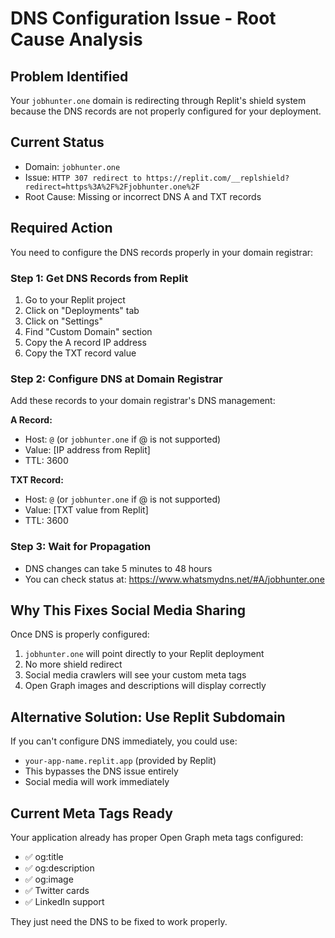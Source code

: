 # DNS Configuration Issue - Root Cause Analysis

## Problem Identified
Your `jobhunter.one` domain is redirecting through Replit's shield system because the DNS records are not properly configured for your deployment.

## Current Status
- Domain: `jobhunter.one` 
- Issue: `HTTP 307 redirect to https://replit.com/__replshield?redirect=https%3A%2F%2Fjobhunter.one%2F`
- Root Cause: Missing or incorrect DNS A and TXT records

## Required Action
You need to configure the DNS records properly in your domain registrar:

### Step 1: Get DNS Records from Replit
1. Go to your Replit project
2. Click on "Deployments" tab
3. Click on "Settings" 
4. Find "Custom Domain" section
5. Copy the A record IP address
6. Copy the TXT record value

### Step 2: Configure DNS at Domain Registrar
Add these records to your domain registrar's DNS management:

**A Record:**
- Host: `@` (or `jobhunter.one` if @ is not supported)
- Value: [IP address from Replit]
- TTL: 3600

**TXT Record:**
- Host: `@` (or `jobhunter.one` if @ is not supported)  
- Value: [TXT value from Replit]
- TTL: 3600

### Step 3: Wait for Propagation
- DNS changes can take 5 minutes to 48 hours
- You can check status at: https://www.whatsmydns.net/#A/jobhunter.one

## Why This Fixes Social Media Sharing
Once DNS is properly configured:
1. `jobhunter.one` will point directly to your Replit deployment
2. No more shield redirect
3. Social media crawlers will see your custom meta tags
4. Open Graph images and descriptions will display correctly

## Alternative Solution: Use Replit Subdomain
If you can't configure DNS immediately, you could use:
- `your-app-name.replit.app` (provided by Replit)
- This bypasses the DNS issue entirely
- Social media will work immediately

## Current Meta Tags Ready
Your application already has proper Open Graph meta tags configured:
- ✅ og:title
- ✅ og:description  
- ✅ og:image
- ✅ Twitter cards
- ✅ LinkedIn support

They just need the DNS to be fixed to work properly.